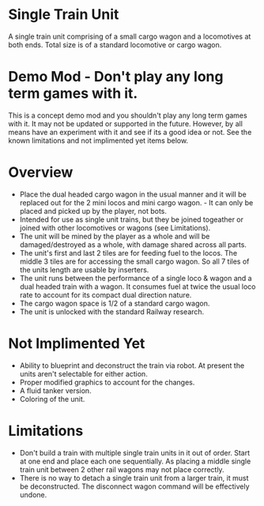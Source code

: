 # Single Train Unit

A single train unit comprising of a small cargo wagon and a locomotives at both ends. Total size is of a standard locomotive or cargo wagon.

Demo Mod - Don't play any long term games with it.
============

This is a concept demo mod and you shouldn't play any long term games with it. It may not be updated or supported in the future. However, by all means have an experiment with it and see if its a good idea or not. See the known limitations and not implimented yet items below.

Overview
============

- Place the dual headed cargo wagon in the usual manner and it will be replaced out for the 2 mini locos and mini cargo wagon. - It can only be placed and picked up by the player, not bots.
- Intended for use as single unit trains, but they be joined togeather or joined with other locomotives or wagons (see Limitations).
- The unit will be mined by the player as a whole and will be damaged/destroyed as a whole, with damage shared across all parts.
- The unit's first and last 2 tiles are for feeding fuel to the locos. The middle 3 tiles are for accessing the small cargo wagon. So all 7 tiles of the units length are usable by inserters.
- The unit runs between the performance of a single loco & wagon and a dual headed train with a wagon. It consumes fuel at twice the usual loco rate to account for its compact dual direction nature.
- The cargo wagon space is 1/2 of a standard cargo wagon.
- The unit is unlocked with the standard Railway research.

Not Implimented Yet
================

- Ability to blueprint and deconstruct the train via robot. At present the units aren't selectable for either action.
- Proper modified graphics to account for the changes.
- A fluid tanker version.
- Coloring of the unit.

Limitations
================

- Don't build a train with multiple single train units in it out of order. Start at one end and place each one sequentially. As placing a middle single train unit between 2 other rail wagons may not place correctly.
- There is no way to detach a single train unit from a larger train, it must be deconstructed. The disconnect wagon command will be effectively undone.